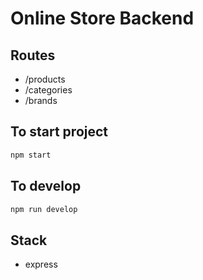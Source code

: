 # Online Store Backend

## Routes

- /products
- /categories
- /brands

## To start project

```bash
npm start
```

## To develop

```bash
npm run develop
```

## Stack

- express
